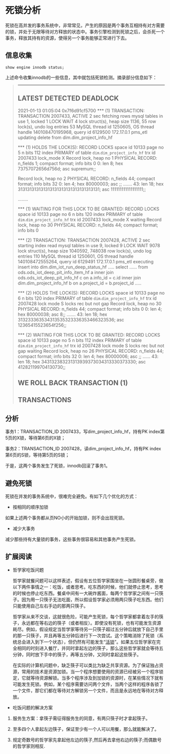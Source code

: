 # 死锁分析

死锁在高并发的事务系统中，非常常见，产生的原因是两个事务互相持有对方需要的锁，并处于无限等待对方释放的状态中。事务引擎检测到死锁之后，会杀死一个事务，释放其持有的资源，使得另一个事务能够正常进行下去。

## 信息收集

```shell
show engine innodb status;
```

上述命令收集innodb的一些信息，其中就包括死锁检测。摘录部分信息如下：

> ------------------------
> LATEST DETECTED DEADLOCK
> ------------------------
> 2021-01-13 01:05:04 0x7f6d91cf5700
> *** (1) TRANSACTION:
> TRANSACTION 2007433, ACTIVE 2 sec fetching rows
> mysql tables in use 1, locked 1
> LOCK WAIT 4 lock struct(s), heap size 1136, 55 row lock(s), undo log entries 53
> MySQL thread id 1250605, OS thread handle 140108470195968, query id 6129500 172.17.0.1 pms_etl updating
> delete from  dim.dim_project_info_hf
>
> *** (1) HOLDS THE LOCK(S):
> RECORD LOCKS space id 10133 page no 5 n bits 112 index PRIMARY of table `dim`.`dim_project_info_hf` trx id 2007433 lock_mode X
> Record lock, heap no 1 PHYSICAL RECORD: n_fields 1; compact format; info bits 0
>  0: len 8; hex 73757072656d756d; asc supremum;;
>
> Record lock, heap no 2 PHYSICAL RECORD: n_fields 44; compact format; info bits 32
>  0: len 4; hex 80000003; asc     ;;
> .......
>  43: len 18; hex 313131313131313131313131313131313131; asc 111111111111111111;;
>
> ........
>
> *** (1) WAITING FOR THIS LOCK TO BE GRANTED:
> RECORD LOCKS space id 10133 page no 6 n bits 120 index PRIMARY of table `dim`.`dim_project_info_hf` trx id 2007433 lock_mode X waiting
> Record lock, heap no 30 PHYSICAL RECORD: n_fields 44; compact format; info bits 0
> 
> *** (2) TRANSACTION:
> TRANSACTION 2007428, ACTIVE 2 sec starting index read
> mysql tables in use 9, locked 9
> LOCK WAIT 9078 lock struct(s), heap size 1040592, 748038 row lock(s), undo log entries 110
> MySQL thread id 1250601, OS thread handle 140108472555264, query id 6129491 172.17.0.1 pms_etl executing
> insert into dim.dim_iot_run_deep_status_hf
> .....
> select 
> ......
> from ods.ods_iot_deep_pit_info_item_hf a
> inner join ods.ods_iot_deep_pit_info_hf c on a.info_id = c.id 
> inner join dim.dim_project_info_hf b on a.project_id = b.project_id 
> .....
> 	
> 
> *** (2) HOLDS THE LOCK(S):
> RECORD LOCKS space id 10133 page no 6 n bits 120 index PRIMARY of table `dim`.`dim_project_info_hf` trx id 2007428 lock mode S locks rec but not gap
> Record lock, heap no 30 PHYSICAL RECORD: n_fields 44; compact format; info bits 0
> 0: len 4; hex 80000038; asc    8;;
>.......
> 43: len 18; hex 313233363534313535323336353466323536; asc 12365415523654f256;;
> 
> *** (2) WAITING FOR THIS LOCK TO BE GRANTED:
>  RECORD LOCKS space id 10133 page no 5 n bits 112 index PRIMARY of table `dim`.`dim_project_info_hf` trx id 2007428 lock mode S locks rec but not gap waiting
>  Record lock, heap no 26 PHYSICAL RECORD: n_fields 44; compact format; info bits 32
>  0: len 4; hex 80000006; asc     ;;
>  ......
>  43: len 18; hex 343132383231313939373034313330373330; asc 412821199704130730;;
>
> WE ROLL BACK TRANSACTION (1)
> ------------
> TRANSACTIONS
>  ------------

## 分析

事务1：TRANSACTION_ID 2007433，写dim_project_info_hf，持有PK index第5页的X锁，等待第6页的X锁；

事务2：TRANSACTION_ID 2007428，读dim_project_info_hf，持有PK index第6页的S锁，等待第5页的S锁；

于是，这两个事务发生了死锁，innodb回滚了事务1。

## 避免死锁

死锁在并发的事务系统中，很难完全避免。有如下几个优化的方式：

* 按相同的顺序加锁

如果上述两个事务都从页NO小的开始加锁，则不会出现死锁。

* 减少大事务

减少那些持有大量锁的事务，这些事务很容易和其他事务产生死锁。

## 扩展阅读

* 哲学家吃饭问题

  ​	哲学家就餐问题可以这样表述，假设有五位哲学家围坐在一张圆形餐桌旁，做以下两件事情之一：吃饭，或者思考。吃东西的时候，他们就停止思考，思考的时候也停止吃东西。餐桌中间有一大碗炸酱面，每两个哲学家之间有一只筷子。因为用一只筷子无法吃面，所以假设哲学家必须用两只筷子吃东西。他们只能使用自己左右手边的那两只筷子。

  ​	哲学家从来不交谈，这就很危险，可能产生死锁，每个哲学家都拿着左手的筷子，永远都在等右边的筷子（或者相反）。即使没有死锁，也有可能发生资源耗尽。例如，假设规定当哲学家等待另一只筷子超过五分钟后就放下自己手里的那一只筷子，并且再等五分钟后进行下一次尝试。这个策略消除了死锁（系统总会进入到下一个状态），但仍然有可能发生“[活锁](https://baike.baidu.com/item/活锁)”。如果五位哲学家在完全相同的时刻进入餐厅，并同时拿起左边的筷子，那么这些哲学家就会等待五分钟，同时放下手中的筷子，再等五分钟，又同时拿起这些筷子。

  ​	在实际的计算机问题中，缺乏筷子可以类比为缺乏共享资源。为了保证独占资源，常用的技术是资源加锁。当一个程序想要使用的资源已经被另一个程序锁定，它就等待资源解锁。当多个程序涉及到加锁的资源时，在某些情况下就有可能发生死锁。例如，某个程序需要访问两个文件，当两个这样的程序各锁了一个文件，那它们都在等待对方解锁另一个文件，而且是永远地在等待对方释放。

* 吃饭问题的解决方案

1. 服务生方案：拿筷子需征得服务生的同意，有两只筷子时才拿起筷子。

2. 至多四个人拿起左边筷子，保证至少有一个人可以用餐，那么就能解决了。

3. 规定奇数号的哲学家先拿起他左边的筷子,然后再去拿他右边的筷子;而偶数号 
   的哲学家则相反.

